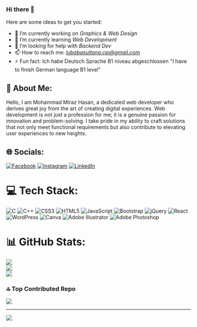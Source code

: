 ### Hi there 👋

Here are some ideas to get you started:

- 🔭 I’m currently working on *Graphics & Web Design*
- 🌱 I’m currently learning *Web Development*
- 🤔 I’m looking for help with *Backend Dev*
- 📫 How to reach me: *lubabasultana.cpi@gmail.com*
- ⚡ Fun fact: Ich habe Deutsch Sprache B1 niveau abgeschlossen "I have to finish German language B1 level"

## 💖 About Me:
 Hello, I am Mohammad Miraz Hasan, a dedicated web developer who derives great joy from the art of creating digital experiences. Web development is not just a profession for me; it is a genuine passion for innovation and problem-solving. I take pride in my ability to craft solutions that not only meet functional requirements but also contribute to elevating user experiences to new heights.





## 🌐 Socials:
[![Facebook](https://img.shields.io/badge/Facebook-%231877F2.svg?logo=Facebook&logoColor=white)](https://facebook.com/https://www.facebook.com/rtrmirazhasan) [![Instagram](https://img.shields.io/badge/Instagram-%23E4405F.svg?logo=Instagram&logoColor=white)](https://instagram.com/https://www.instagram.com/mh._miraz/) [![LinkedIn](https://img.shields.io/badge/LinkedIn-%230077B5.svg?logo=linkedin&logoColor=white)](https://linkedin.com/in/https://www.linkedin.com/in/mohammad-miraz-hasan-581850255/) 

# 💻 Tech Stack:
![C](https://img.shields.io/badge/c-%2300599C.svg?style=for-the-badge&logo=c&logoColor=white) ![C++](https://img.shields.io/badge/c++-%2300599C.svg?style=for-the-badge&logo=c%2B%2B&logoColor=white) ![CSS3](https://img.shields.io/badge/css3-%231572B6.svg?style=for-the-badge&logo=css3&logoColor=white) ![HTML5](https://img.shields.io/badge/html5-%23E34F26.svg?style=for-the-badge&logo=html5&logoColor=white) ![JavaScript](https://img.shields.io/badge/javascript-%23323330.svg?style=for-the-badge&logo=javascript&logoColor=%23F7DF1E) ![Bootstrap](https://img.shields.io/badge/bootstrap-%238511FA.svg?style=for-the-badge&logo=bootstrap&logoColor=white) ![jQuery](https://img.shields.io/badge/jquery-%230769AD.svg?style=for-the-badge&logo=jquery&logoColor=white) ![React](https://img.shields.io/badge/react-%2320232a.svg?style=for-the-badge&logo=react&logoColor=%2361DAFB) ![WordPress](https://img.shields.io/badge/WordPress-%23117AC9.svg?style=for-the-badge&logo=WordPress&logoColor=white) ![Canva](https://img.shields.io/badge/Canva-%2300C4CC.svg?style=for-the-badge&logo=Canva&logoColor=white) ![Adobe Illustrator](https://img.shields.io/badge/adobe%20illustrator-%23FF9A00.svg?style=for-the-badge&logo=adobe%20illustrator&logoColor=white) ![Adobe Photoshop](https://img.shields.io/badge/adobe%20photoshop-%2331A8FF.svg?style=for-the-badge&logo=adobe%20photoshop&logoColor=white)
# 📊 GitHub Stats:
![](https://github-readme-stats.vercel.app/api?username=MirazHasan&theme=buefy&hide_border=false&include_all_commits=true&count_private=false)<br/>
![](https://github-readme-streak-stats.herokuapp.com/?user=MirazHasan&theme=buefy&hide_border=false)<br/>
![](https://github-readme-stats.vercel.app/api/top-langs/?username=MirazHasan&theme=buefy&hide_border=false&include_all_commits=true&count_private=false&layout=compact)

### 🔝 Top Contributed Repo
![](https://github-contributor-stats.vercel.app/api?username=MirazHasan&limit=5&theme=dark&combine_all_yearly_contributions=true)

---
[![](https://visitcount.itsvg.in/api?id=MirazHasan&icon=3&color=6)](https://visitcount.itsvg.in)

<!-- Proudly created with GPRM ( https://gprm.itsvg.in ) -->
